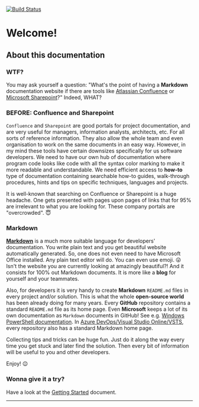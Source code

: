 [![Build Status](https://travis-ci.org/madrus/mdocs.svg?branch=master)](https://travis-ci.org/madrus/mdocs)

# Welcome!

## About this documentation

### WTF?

You may ask yourself a question: "What's the point of having a __Markdown__ documentation website if there are tools like [Atlassian Confluence](https://www.atlassian.com/software/confluence) or [Microsoft Sharepoint](https://products.office.com/en-us/sharepoint/collaboration)?" Indeed, WHAT?

### BEFORE: Confluence and Sharepoint

`Confluence` and `Sharepoint` are good portals for project documentation, and are very useful for managers, information analysts, architects, etc. For all sorts of reference information. They also allow the whole team and even organisation to work on the same documents in an easy way. However, in my mind these tools have certain downsizes specifically for us software developers. We need to have our own hub of documentation where program code looks like code with all the syntax color marking to make it more readable and understandable. We need efficient access to __how-to__ type of documentation containing searchable how-to guides, walk-through procedures, hints and tips on specific techniques, languages and projects.

It is well-known that searching on Confluence or Sharepoint is a huge headache. One gets presented with pages upon pages of links that for 95% are irrelevant to what you are looking for. These company portals are "overcrowded". :innocent:

### Markdown

__[Markdown](engine/cheatsheet.md)__ is a much more suitable language for developers' documentation. You write plain text and you get beautiful website automatically generated. So, one does not even need to have Microsoft Office installed. Any plain text editor will do. You can even use emoji. :stuck_out_tongue_winking_eye: Isn't the website you are currently looking at amazingly beautiful?! And it consists for 100% out Markdown documents. It is more like a __blog__ for yourself and your teammates.

Also, for developers it is very handy to create __Markdown__ `README.md` files in every project and/or solution. This is what the whole __open-source world__ has been already doing for many years. Every __GitHub__ repository contains a standard `README.md` file as its home page. Even __Microsoft__ keeps a lot of its own documentation as `Markdown` documents in GitHub! See e.g. [Windows PowerShell documentation](https://github.com/MicrosoftDocs/windows-powershell-docs/tree/master/docset/windows). In [Azure DevOps/Visual Studio Online/VSTS](https://visualstudio.microsoft.com/vso/), every repository also has a standard Markdown home page.

Collecting tips and tricks can be huge fun. Just do it along the way every time you get stuck and later find the solution. Then every bit of information will be useful to you and other developers.

Enjoy! :wink:

### Wonna give it a try?

Have a look at the [Getting Started](./engine/start.md) document.

---
